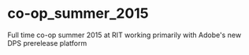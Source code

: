 # co-op_summer_2015
Full time co-op summer 2015 at RIT working primarily with Adobe's new DPS prerelease platform
